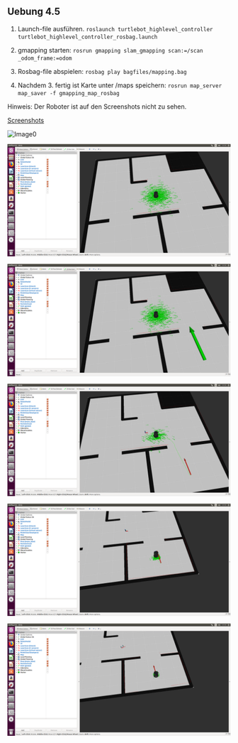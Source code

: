 ## Uebung 4.5

1. Launch-file ausführen.
`roslaunch turtlebot_highlevel_controller turtlebot_highlevel_controller_rosbag.launch`

2. gmapping starten:
`rosrun gmapping slam_gmapping scan:=/scan _odom_frame:=odom`

3. Rosbag-file abspielen:
`rosbag play bagfiles/mapping.bag`

4. Nachdem 3. fertig ist Karte unter /maps speichern:
`rosrun map_server map_saver -f gmapping_map_rosbag`

Hinweis: Der Roboter ist auf den Screenshots nicht zu sehen.

[Screenshots](https://github.com/nebendachs/mobile-roboter/tree/task5/turtlebot_highlevel_controller/imgs)

![Image0](https://github.com/nebendachs/mobile-roboter/blob/task5/turtlebot_highlevel_controller/maps/gmapping_map_rosbag.pgm "Image 0")

![Image1](https://github.com/nebendachs/mobile-roboter/blob/task5/turtlebot_highlevel_controller/imgs/Bildschirmfoto%20vom%202019-06-13%2010-50-08.png "Image 1")

![Image2](https://github.com/nebendachs/mobile-roboter/blob/task5/turtlebot_highlevel_controller/imgs/Bildschirmfoto%20vom%202019-06-13%2010-50-17.png "Image 2")

![Image3](https://github.com/nebendachs/mobile-roboter/blob/task5/turtlebot_highlevel_controller/imgs/Bildschirmfoto%20vom%202019-06-13%2010-50-24.png "Image 3")

![Image4](https://github.com/nebendachs/mobile-roboter/blob/task5/turtlebot_highlevel_controller/imgs/Bildschirmfoto%20vom%202019-06-13%2010-50-31.png "Image 4")

![Image5](https://github.com/nebendachs/mobile-roboter/blob/task5/turtlebot_highlevel_controller/imgs/Bildschirmfoto%20vom%202019-06-13%2010-50-38.png "Image 5")
